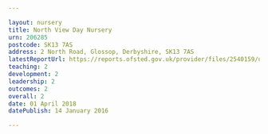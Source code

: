 ```yaml
---

layout: nursery
title: North View Day Nursery
urn: 206285
postcode: SK13 7AS
address: 2 North Road, Glossop, Derbyshire, SK13 7AS
latestReportUrl: https://reports.ofsted.gov.uk/provider/files/2540159/urn/206285.pdf
teaching: 2
development: 2
leadership: 2
outcomes: 2
overall: 2
date: 01 April 2018 
datePublish: 14 January 2016

---
```

